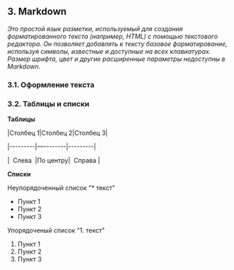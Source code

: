 ## 3. Markdown

*Это простой язык разметки, используемый для создания форматированного текста (например, HTML) с помощью текстового редактора. Он позволяет добавлять к тексту базовое форматирование, используя символы, известные и доступные на всех клавиатурах. Размер шрифта, цвет и другие расширенные параметры недоступны в Markdown.*

### 3.1. Оформление текста

### 3.2. Таблицы и списки

**Таблицы**

|Столбец 1|Столбец 2|Столбец 3|

|---------|—--------|---------|

|  Слева  |По центру|  Справа |

**Списки**

Неупорядоченный список "* текст"

- Пункт 1
- Пункт 2
- Пункт 3

Упорядоченый список "1. текст"

1. Пункт 1
2. Пункт 2
3. Пункт 3
